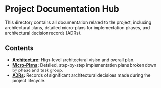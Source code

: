 # Project Documentation Hub

This directory contains all documentation related to the project, including architectural plans, detailed micro-plans for implementation phases, and architectural decision records (ADRs).

## Contents

*   **[Architecture](./architecture/ThePlanA.md):** High-level architectural vision and overall plan.
*   **[Micro-Plans](./micro-plans/):** Detailed, step-by-step implementation plans broken down by phase and task group.
*   **[ADRs](./adrs/):** Records of significant architectural decisions made during the project lifecycle.